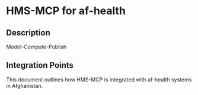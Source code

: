 # HMS-MCP for af-health

## Description

Model-Compute-Publish

## Integration Points

This document outlines how HMS-MCP is integrated with af-health systems in Afghanistan.
